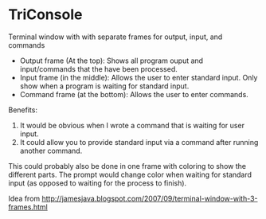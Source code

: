 TriConsole
==========

Terminal window with with separate frames for output, input, and commands

 * Output frame (At the top): Shows all program ouput and input/commands that the have been processed.
 * Input frame (in the middle): Allows the user to enter standard input. Only show when a program is waiting for standard input.
 * Command frame (at the bottom): Allows the user to enter commands.


Benefits:
1. It would be obvious when I wrote a command that is waiting for user input.
2. It could allow you to provide standard input via a command after running another command.

This could probably also be done in one frame with coloring to show the different parts. The prompt would change color when waiting for standard input (as opposed to waiting for the process to finish).

Idea from http://jamesjava.blogspot.com/2007/09/terminal-window-with-3-frames.html

